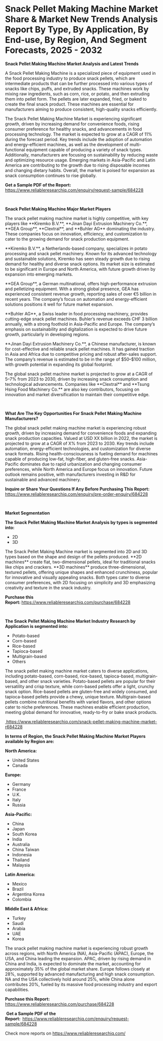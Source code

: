 <p><h1>Snack Pellet Making Machine Market Share & Market New Trends Analysis Report By Type, By Application, By End-use, By Region, And Segment Forecasts, 2025 - 2032</h1></p><p><strong>Snack Pellet Making Machine Market Analysis and Latest Trends</strong></p>
<p><p>A Snack Pellet Making Machine is a specialized piece of equipment used in the food processing industry to produce snack pellets, which are intermediate products that can be further processed into various types of snacks like chips, puffs, and extruded snacks. These machines work by mixing raw ingredients, such as corn, rice, or potato, and then extruding them into pellet form. The pellets are later expanded, fried, or baked to create the final snack product. These machines are essential for manufacturers aiming to produce consistent, high-quality snacks efficiently.</p><p>The Snack Pellet Making Machine Market is experiencing significant growth, driven by increasing demand for convenience foods, rising consumer preference for healthy snacks, and advancements in food processing technology. The market is expected to grow at a CAGR of 11% during the forecast period. Key trends include the adoption of automation and energy-efficient machines, as well as the development of multi-functional equipment capable of producing a variety of snack types. Additionally, manufacturers are focusing on sustainability by reducing waste and optimizing resource usage. Emerging markets in Asia-Pacific and Latin America are contributing to the growth due to rising disposable incomes and changing dietary habits. Overall, the market is poised for expansion as snack consumption continues to rise globally.</p></p>
<p><strong>Get a Sample PDF of the Report:&nbsp;</strong> <a href="https://www.reliableresearchiq.com/enquiry/request-sample/684228?utm_campaign=1900&utm_medium=2&utm_source=Github&utm_content=ia&utm_term=20012025&utm_id=snack-pellet-making-machine">https://www.reliableresearchiq.com/enquiry/request-sample/684228</a></p>
<p>&nbsp;</p>
<p><strong>Snack Pellet Making Machine Major Market Players</strong></p>
<p><p>The snack pellet making machine market is highly competitive, with key players like **Kiremko B.V.**, **Jinan Dayi Extrusion Machinery Co.**, **GEA Group**, **Clextral**, and **Buhler AG** dominating the industry. These companies focus on innovation, efficiency, and customization to cater to the growing demand for snack production equipment.</p><p>**Kiremko B.V.**, a Netherlands-based company, specializes in potato processing and snack pellet machinery. Known for its advanced technology and sustainable solutions, Kiremko has seen steady growth due to rising demand for healthy and diverse snack options. Its market size is estimated to be significant in Europe and North America, with future growth driven by expansion into emerging markets.</p><p>**GEA Group**, a German multinational, offers high-performance extrusion and pelletizing equipment. With a strong global presence, GEA has experienced consistent revenue growth, reporting sales of over €5 billion in recent years. The company’s focus on automation and energy-efficient solutions positions it well for future market expansion.</p><p>**Buhler AG**, a Swiss leader in food processing machinery, provides cutting-edge snack pellet machines. Buhler’s revenue exceeds CHF 3 billion annually, with a strong foothold in Asia-Pacific and Europe. The company’s emphasis on sustainability and digitalization is expected to drive future growth, particularly in developing regions.</p><p>**Jinan Dayi Extrusion Machinery Co.**, a Chinese manufacturer, is known for cost-effective and reliable snack pellet machines. It has gained traction in Asia and Africa due to competitive pricing and robust after-sales support. The company’s revenue is estimated to be in the range of $50–$100 million, with growth potential in expanding its global footprint.</p><p>The global snack pellet machine market is projected to grow at a CAGR of 5–7% from 2023 to 2030, driven by increasing snack consumption and technological advancements. Companies like **Clextral** and **Tsung Hsing Food Machinery Co.** are also key contributors, focusing on innovation and market diversification to maintain their competitive edge.</p></p>
<p>&nbsp;</p>
<p><strong>What Are The Key Opportunities For Snack Pellet Making Machine Manufacturers?</strong></p>
<p><p>The global snack pellet making machine market is experiencing robust growth, driven by increasing demand for convenience foods and expanding snack production capacities. Valued at USD XX billion in 2022, the market is projected to grow at a CAGR of X% from 2023 to 2030. Key trends include automation, energy-efficient technologies, and customization for diverse snack formats. Rising health-consciousness is fueling demand for machines capable of producing low-fat, high-fiber, and gluten-free snacks. Asia-Pacific dominates due to rapid urbanization and changing consumer preferences, while North America and Europe focus on innovation. Future outlook remains positive, with manufacturers investing in R&D for sustainable and advanced machinery.</p></p>
<p><strong>Inquire or Share Your Questions If Any Before Purchasing This Report:</strong> <a href="https://www.reliableresearchiq.com/enquiry/pre-order-enquiry/684228?utm_campaign=1900&utm_medium=2&utm_source=Github&utm_content=ia&utm_term=20012025&utm_id=snack-pellet-making-machine">https://www.reliableresearchiq.com/enquiry/pre-order-enquiry/684228</a></p>
<p>&nbsp;</p>
<p><strong>Market Segmentation</strong></p>
<p><strong>The Snack Pellet Making Machine Market Analysis by types is segmented into:</strong></p>
<p><ul><li>2D</li><li>3D</li></ul></p>
<p><p>The Snack Pellet Making Machine market is segmented into 2D and 3D types based on the shape and design of the pellets produced. **2D machines** create flat, two-dimensional pellets, ideal for traditional snacks like chips and crackers. **3D machines** produce three-dimensional, textured pellets, offering unique shapes and enhanced crunchiness, popular for innovative and visually appealing snacks. Both types cater to diverse consumer preferences, with 2D focusing on simplicity and 3D emphasizing creativity and texture in the snack industry.</p></p>
<p><strong>Purchase this Report:&nbsp;</strong><a href="https://www.reliableresearchiq.com/purchase/684228?utm_campaign=1900&utm_medium=2&utm_source=Github&utm_content=ia&utm_term=20012025&utm_id=snack-pellet-making-machine">https://www.reliableresearchiq.com/purchase/684228</a></p>
<p>&nbsp;</p>
<p><strong>The Snack Pellet Making Machine Market Industry Research by Application is segmented into:</strong></p>
<p><ul><li>Potato-based</li><li>Corn-based</li><li>Rice-based</li><li>Tapioca-based</li><li>Multigrain-based</li><li>Others</li></ul></p>
<p><p>The snack pellet making machine market caters to diverse applications, including potato-based, corn-based, rice-based, tapioca-based, multigrain-based, and other snack varieties. Potato-based pellets are popular for their versatility and crisp texture, while corn-based pellets offer a light, crunchy snack option. Rice-based pellets are gluten-free and widely consumed, and tapioca-based pellets provide a chewy, unique texture. Multigrain-based pellets combine nutritional benefits with varied flavors, and other options cater to niche preferences. These machines enable efficient production, meeting global demand for innovative, ready-to-fry or bake snack products.</p></p>
<p><a href="https://www.reliableresearchiq.com/snack-pellet-making-machine-market-r684228?utm_campaign=1900&utm_medium=2&utm_source=Github&utm_content=ia&utm_term=20012025&utm_id=snack-pellet-making-machine">&nbsp;https://www.reliableresearchiq.com/snack-pellet-making-machine-market-r684228</a></p>
<p><strong>In terms of Region, the Snack Pellet Making Machine Market Players available by Region are:</strong></p>
<p>
    <p> <strong> North America: </strong>
        <ul>
            <li>United States</li>
            <li>Canada</li>
        </ul>
        </p> 
    <p> <strong> Europe: </strong>
        <ul>
            <li>Germany</li>
            <li>France</li>
            <li>U.K.</li>
            <li>Italy</li>
            <li>Russia</li>
        </ul>
        </p> 
    <p> <strong> Asia-Pacific: </strong>
        <ul>
            <li>China</li>
            <li>Japan</li>
            <li>South Korea</li>
            <li>India</li>
            <li>Australia</li>
            <li>China Taiwan</li>
            <li>Indonesia</li>
            <li>Thailand</li>
            <li>Malaysia</li>
        </ul>
        </p> 
    <p> <strong> Latin America: </strong>
        <ul>
            <li>Mexico</li>
            <li>Brazil</li>
            <li>Argentina Korea</li>
            <li>Colombia</li>
        </ul>
        </p> 
    <p> <strong> Middle East & Africa: </strong>
        <ul>
            <li>Turkey</li>
            <li>Saudi</li>
            <li>Arabia</li>
            <li>UAE</li>
            <li>Korea</li>
        </ul>
    </p>
    </p>
<p><p>The snack pellet making machine market is experiencing robust growth across regions, with North America (NA), Asia-Pacific (APAC), Europe, the USA, and China leading the expansion. APAC, driven by rising demand in China and India, is expected to dominate the market, accounting for approximately 35% of the global market share. Europe follows closely at 28%, supported by advanced manufacturing and high snack consumption. NA and the USA collectively hold around 25%, while China alone contributes 20%, fueled by its massive food processing industry and export capabilities.</p></p>
<p><strong>Purchase this Report: </strong><a href="https://www.reliableresearchiq.com/purchase/684228?utm_campaign=1900&utm_medium=2&utm_source=Github&utm_content=ia&utm_term=20012025&utm_id=snack-pellet-making-machine">https://www.reliableresearchiq.com/purchase/684228</a></p>
<p>&nbsp;<strong>Get a Sample PDF of the Report:&nbsp;&nbsp;</strong><a href="https://www.reliableresearchiq.com/enquiry/request-sample/684228?utm_campaign=1900&utm_medium=2&utm_source=Github&utm_content=ia&utm_term=20012025&utm_id=snack-pellet-making-machine">https://www.reliableresearchiq.com/enquiry/request-sample/684228</a></p>
<p><strong></strong></p>
<p>Check more reports on <a href="https://www.reliableresearchiq.com/?utm_campaign=1900&utm_medium=2&utm_source=Github&utm_content=ia&utm_term=20012025&utm_id=snack-pellet-making-machine">https://www.reliableresearchiq.com/</a></p>